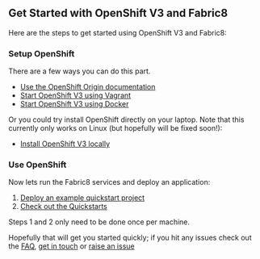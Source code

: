 ## Get Started with OpenShift V3 and Fabric8

Here are the steps to get started using OpenShift V3 and Fabric8:

### Setup OpenShift

There are a few ways you can do this part. 

* [Use the OpenShift Origin documentation](http://docs.openshift.org/latest/welcome/index.html)
* [Start OpenShift V3 using Vagrant](openShiftVagrant.html)
* [Start OpenShift V3 using Docker](openShiftDocker.html)

Or you could try install OpenShift directly on your laptop. Note that this currently only works on Linux (but hopefully will be fixed soon!):

* [Install OpenShift V3 locally](openShiftInstall.html)

### Use OpenShift

Now lets run the Fabric8 services and deploy an application:

1. [Deploy an example quickstart project](http://fabric8.io/guide/example.html)
1. [Check out the Quickstarts](quickstarts.html)

Steps 1 and 2 only need to be done once per machine.

Hopefully that will get you started quickly; if you hit any issues check out the [FAQ](http://fabric8.io/guide/FAQ.html), [get in touch](http://fabric8.io/community/index.html) or [raise an issue](https://github.com/fabric8io/fabric8/issues)
